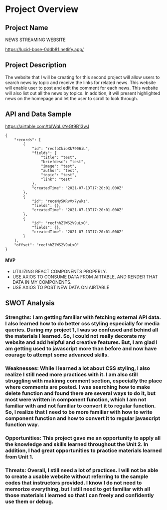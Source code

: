 # Project Overview

## Project Name

NEWS STREAMING WEBSITE

https://lucid-bose-0ddb81.netlify.app/

## Project Description

The website that I will be creating for this second project will allow users to search news by topic and receive the links for related news. This website will enable user to post and edit the comment for each news. This website will also list out all the news by topics. In addition, it will present highlighted news on the homepage and let the user to scroll to look through.


## API and Data Sample

https://airtable.com/tblWqLsYeGt9B13wJ

```
{
    "records": [
        {
            "id": "recfbCkioXk7906iL",
            "fields": {
                "title": "test",
                "briefdesc": "test",
                "image": "test",
                "author": "test",
                "topic": "test",
                "link": "test"
            },
            "createdTime": "2021-07-13T17:20:01.000Z"
        },
        {
            "id": "recaMy5KRvVx7ywkz",
            "fields": {},
            "createdTime": "2021-07-13T17:20:01.000Z"
        },
        {
            "id": "recfhhZlWS2V9uLxO",
            "fields": {},
            "createdTime": "2021-07-13T17:20:01.000Z"
        }
    ],
    "offset": "recfhhZlWS2V9uLxO"
}
```

#### MVP

- UTILIZING REACT COMPONENTS PROPERLY.
- USE AXIOS TO CONSUME DATA FROM AIRTABLE, AND RENDER THAT DATA IN MY COMPONENTS.
- USE AXIOS TO POST NEW DATA ON AIRTABLE


## SWOT Analysis

### Strengths: I am getting familiar with fetching external API data. I also learned how to do better css styling especially for media queries. During my project 1, I was so confused and behind all the materials I learned. So, I could not really decorate my website and add helpful and creative features. But, I am glad I am getting used to javascript more than before and now have courage to attempt some advanced skills.


### Weaknesses: While I learned a lot about CSS styling, I also realize I still need more practices with it. I am also still struggling with makinng comment section, especially the place where comments are posted. I was searching how to make delete function and found there are several ways to do it, but most were written in component function, which I am not familiar with and not familiar to convert it to regular function. So, I realize that I need to be more familiar with how to write component function and how to convert it to regular javascript function way.

### Opportunities: This project gave me an opportunity to apply all the knowledge and skills learned throughout the Unit 2. In addition, I had great opportunities to practice materials learned from Unit 1.

### Threats: Overall, I still need a lot of practices. I will not be able to create a usable website without referring to the sample codes that instructors provided. I know I do not need to memorize everything, but I still need to get familiar with all those materials I learned so that I can freely and confidently use them or debug.

